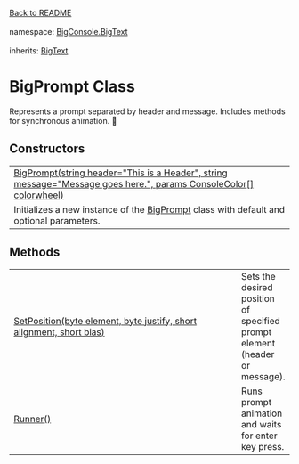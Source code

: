 <a href="https://github.com/redrithm/BigConsole/blob/master/README.md#bigconsole">Back to README</a><br/><br/>
namespace: <a href="https://github.com/redrithm/BigConsole/blob/master/documentation/BigText/NAMESPACE.md#bigconsole-bigtext-namespace">BigConsole.BigText</a>
<br/><br/>
inherits: <a href="https://github.com/redrithm/BigConsole/blob/master/documentation/BigText/BigText.md#bigtext-class">BigText</a>

<h1 id="bigprompt-class">BigPrompt Class</h1>
Represents a prompt separated by header and message.  Includes methods for synchronous animation. &#x1F34E;

<h2>Constructors</h2>
<table>
<tbody>
<tr>
<td>
<a href="https://www.youtube.com/watch?v=NZcZh4jIwD4">
BigPrompt(string header="This is a Header", string message="Message goes here.", params ConsoleColor[] colorwheel)
</a>
</td>
</tr>
<tr>
<td>
Initializes a new instance of the <a href="#bigprompt-class">BigPrompt</a> class with default and optional parameters.
</td>
</tr>
</tbody>
</table>

<h2>Methods</h2>
<table>
<tbody>
<tr>
<td width="489">
<a href="https://www.youtube.com/watch?v=NZcZh4jIwD4">SetPosition(byte element, byte justify, short alignment, short bias)</a>
</td>
<td>
Sets the desired position of specified prompt element (header or message).
</td>
</tr>
<tr>
<td>
<a href="https://www.youtube.com/watch?v=NZcZh4jIwD4">Runner()</a>
</td>
<td>
Runs prompt animation and waits for enter key press.
</td>
</tr>
</tbody>
</table>
